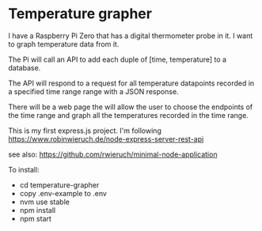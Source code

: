 # Temperature grapher

I have a Raspberry Pi Zero that has a digital thermometer probe in it.  I want to graph temperature data from it.

The Pi will call an API to add each duple of [time, temperature] to a database.

The API will respond to a request for all temperature datapoints recorded in a specified time range range with a JSON response.

There will be a web page the will allow the user to choose the endpoints of the time range and graph all the temperatures recorded in the time range.

This is my first express.js project.  I'm following https://www.robinwieruch.de/node-express-server-rest-api

see also: https://github.com/rwieruch/minimal-node-application

To install:

- cd temperature-grapher
- copy .env-example to .env
- nvm use stable
- npm install
- npm start
